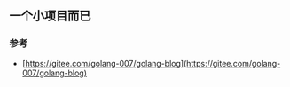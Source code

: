 ## 一个小项目而已


### 参考
- [https://gitee.com/golang-007/golang-blog](https://gitee.com/golang-007/golang-blog)
